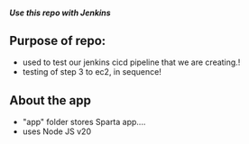 ##### Use this repo with Jenkins
## Purpose of repo: 
- used to test our jenkins cicd pipeline that we are creating.!
- testing of step 3 to ec2, in sequence! 
## About the app
- "app" folder stores Sparta app....
- uses Node JS v20
